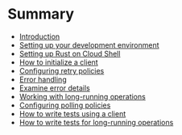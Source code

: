 <!-- 
Copyright 2025 Google LLC

Licensed under the Apache License, Version 2.0 (the "License");
you may not use this file except in compliance with the License.
You may obtain a copy of the License at

    https://www.apache.org/licenses/LICENSE-2.0

Unless required by applicable law or agreed to in writing, software
distributed under the License is distributed on an "AS IS" BASIS,
WITHOUT WARRANTIES OR CONDITIONS OF ANY KIND, either express or implied.
See the License for the specific language governing permissions and
limitations under the License.
-->

# Summary

- [Introduction](introduction.md)
- [Setting up your development environment](setting_up_your_development_environment.md)
- [Setting up Rust on Cloud Shell](setting_up_rust_on_cloud_shell.md)
- [How to initialize a client](initialize_a_client.md)
- [Configuring retry policies](configuring_retry_policies.md)
- [Error handling](error_handling.md)
- [Examine error details](examine_error_details.md)
- [Working with long-running operations](working_with_long_running_operations.md)
- [Configuring polling policies](configuring_polling_policies.md)
- [How to write tests using a client](mock_a_client.md)
- [How to write tests for long-running operations](mocking_lros.md)
